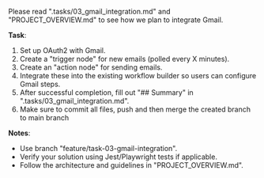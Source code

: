 Please read ".tasks/03_gmail_integration.md" and "PROJECT_OVERVIEW.md" to see how we plan to integrate Gmail.

**Task**:
1. Set up OAuth2 with Gmail.
2. Create a "trigger node" for new emails (polled every X minutes).
3. Create an "action node" for sending emails.
4. Integrate these into the existing workflow builder so users can configure Gmail steps.
5. After successful completion, fill out "## Summary" in ".tasks/03_gmail_integration.md".
6. Make sure to commit all files, push and then merge the created branch to main branch

**Notes**:
- Use branch "feature/task-03-gmail-integration".
- Verify your solution using Jest/Playwright tests if applicable.
- Follow the architecture and guidelines in "PROJECT_OVERVIEW.md".
